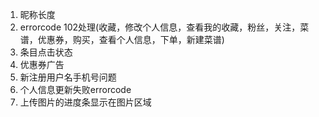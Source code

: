1. 昵称长度
2. errorcode 102处理(收藏，修改个人信息，查看我的收藏，粉丝，关注，菜谱，优惠券，购买，查看个人信息，下单，新建菜谱)
3. 条目点击状态
4. 优惠券广告
5. 新注册用户名手机号问题
6. 个人信息更新失败errorcode
7. 上传图片的进度条显示在图片区域